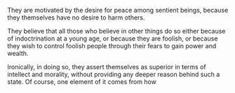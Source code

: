 They are motivated by the desire for peace among sentient beings, because they themselves have no desire to harm others.

They believe that all those who believe in other things do so either because of indoctrination at a young age, or because they are foolish, or because they wish to control foolish people through their fears to gain power and wealth.

Ironically, in doing so, they assert themselves as superior in terms of intellect and morality, without providing any deeper reason behind such a state. Of course, one element of it comes from how 